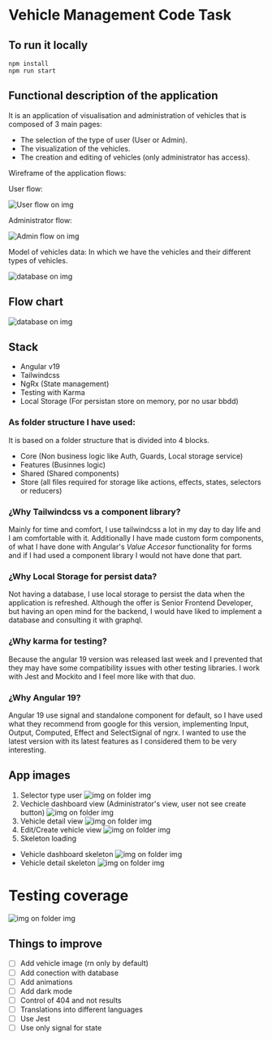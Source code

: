 # Vehicle Management Code Task

## To run it locally

```shell
npm install
npm run start
```

## Functional description of the application

It is an application of visualisation and administration of vehicles that is composed of 3 main pages:
* The selection of the type of user (User or Admin).
* The visualization of the vehicles.
* The creation and editing of vehicles (only administrator has access).

Wireframe of the application flows:

User flow:

![User flow on img](/img/User_flow.png "User Flow")

Administrator flow:

![Admin flow on img](/img/Admin_flow.png "Admin Flow")


Model of vehicles data:
In which we have the vehicles and their different types of vehicles.

![database on img](/img/database.png "Database")

## Flow chart

![database on img](/img/flowchart.png "Database")

## Stack

* Angular v19
* Tailwindcss
* NgRx (State management)
* Testing with Karma
* Local Storage (For persistan store on memory, por no usar bbdd)

### As folder structure I have used:
It is based on a folder structure that is divided into 4 blocks.
* Core (Non business logic like Auth, Guards, Local storage service)
* Features (Businnes logic)
* Shared (Shared components)
* Store (all files required for storage like actions, effects, states, selectors or reducers)

### ¿Why Tailwindcss vs a component library?
Mainly for time and comfort, I use tailwindcss a lot in my day to day life and I am comfortable with it.
Additionally I have made custom form components, of what I have done with Angular's *Value Accesor* functionality for forms and if I had used a component library I would not have done that part.

### ¿Why Local Storage for persist data?
Not having a database, I use local storage to persist the data when the application is refreshed.
Although the offer is Senior Frontend Developer, but having an open mind for the backend, I would have liked to implement a database and consulting it with graphql.

### ¿Why karma for testing?
Because the angular 19 version was released last week and I prevented that they may have some compatibility issues with other testing libraries. I work with Jest and Mockito and I feel more like with that duo.

### ¿Why Angular 19?
Angular 19 use signal and standalone component for default, so I have used what they recommend from google for this version, implementing Input, Output, Computed, Effect and SelectSignal of ngrx.
I wanted to use the latest version with its latest features as I considered them to be very interesting.



## App images

1. Selector type user
![img on folder img](/img/app_1_user_type_selector.png "User type Selector")
2. Vechicle dashboard view (Administrator's view, user not see create button)
![img on folder img](/img/app_2_dashboard_view.png "Vehicle dashboard")
3. Vehicle detail view
![img on folder img](/img/app_3_detail_vehicle.png "Detail vehicle")
4. Edit/Create vehicle view
![img on folder img](/img/app_4_edit_create_view.png "Detail vehicle")
5. Skeleton loading
  * Vehicle dashboard skeleton
  ![img on folder img](/img/app_2_dashboard_skeleton.png "Vehicle dashboard")
  * Vehicle detail skeleton
  ![img on folder img](/img/app_3_detail_vehicle_skeleton.png "Detail vehicle")

# Testing coverage
![img on folder img](/img/coverage.png "Detail vehicle")


## Things to improve
- [ ] Add vehicle image (rn only by default)
- [ ] Add conection with database
- [ ] Add animations
- [ ] Add dark mode
- [ ] Control of 404 and not results
- [ ] Translations into different languages
- [ ] Use Jest
- [ ] Use only signal for state
